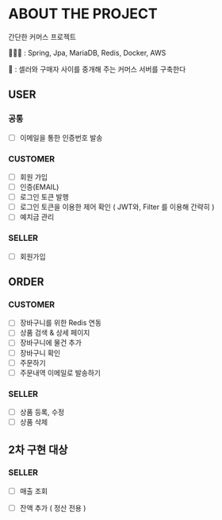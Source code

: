 # ABOUT THE PROJECT
간단한 커머스 프로젝트

👩🏻‍💻 : Spring, Jpa, MariaDB, Redis, Docker, AWS

🎯 : 셀러와 구매자 사이를 중개해 주는 커머스 서버를 구축한다 

## USER

### 공통
- [ ] 이메일을 통한 인증번호 발송

### CUSTOMER
- [ ] 회원 가입
- [ ] 인증(EMAIL)
- [ ] 로그인 토큰 발행
- [ ] 로그인 토큰을 이용한 제어 확인 ( JWT와, Filter 를 이용해 간략히 )
- [ ] 예치금 관리

### SELLER
- [ ] 회원가입

## ORDER

### CUSTOMER
- [ ] 장바구니를 위한 Redis 연동
- [ ] 상품 검색 & 상세 페이지
- [ ] 장바구니에 물건 추가
- [ ] 장바구니 확인
- [ ] 주문하기
- [ ] 주문내역 이메일로 발송하기

### SELLER
- [ ] 상품 등록, 수정
- [ ] 상품 삭제

## 2차 구현 대상

### SELLER
- [ ] 매출 조회
- [ ] 잔액 추가 ( 정산 전용 )

